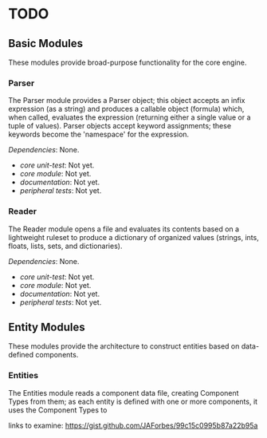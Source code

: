 # TODO

## Basic Modules
These modules provide broad-purpose functionality for the core engine.

### Parser
The Parser module provides a Parser object; this object accepts an infix expression (as a string) and produces a callable object (formula) which, when called, evaluates the expression (returning either a single value or a tuple of values). Parser objects accept keyword assignments; these keywords become the 'namespace' for the expression.

*Dependencies*: None.
+ *core unit-test*: Not yet.
+ *core module*: Not yet.
+ *documentation*: Not yet.
+ *peripheral tests*: Not yet.

### Reader
The Reader module opens a file and evaluates its contents based on a lightweight ruleset to produce a dictionary of organized values (strings, ints, floats, lists, sets, and dictionaries). 

*Dependencies*: None.
+ *core unit-test*: Not yet.
+ *core module*: Not yet.
+ *documentation*: Not yet.
+ *peripheral tests*: Not yet.


## Entity Modules
These modules provide the architecture to construct entities based on data-defined components.

### Entities
The Entities module reads a component data file, creating Component Types from them; as each entity is defined with one or more components, it uses the Component Types to 


links to examine:
https://gist.github.com/JAForbes/99c15c0995b87a22b95a


